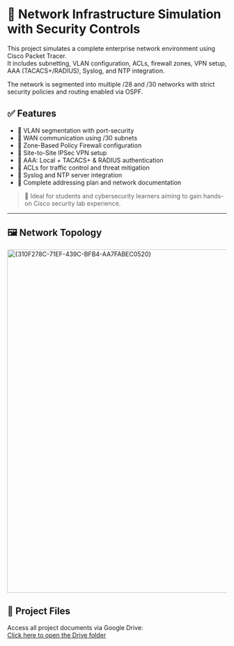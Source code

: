 # 🔐 Network Infrastructure Simulation with Security Controls

This project simulates a complete enterprise network environment using Cisco Packet Tracer.  
It includes subnetting, VLAN configuration, ACLs, firewall zones, VPN setup, AAA (TACACS+/RADIUS), Syslog, and NTP integration.  

The network is segmented into multiple /28 and /30 networks with strict security policies and routing enabled via OSPF.

## ✅ Features
- 🔹 VLAN segmentation with port-security
- 🔹 WAN communication using /30 subnets
- 🔹 Zone-Based Policy Firewall configuration
- 🔹 Site-to-Site IPSec VPN setup
- 🔹 AAA: Local + TACACS+ & RADIUS authentication
- 🔹 ACLs for traffic control and threat mitigation
- 🔹 Syslog and NTP server integration
- 🔹 Complete addressing plan and network documentation

> 📘 Ideal for students and cybersecurity learners aiming to gain hands-on Cisco security lab experience.

---

## 🖼 Network Topology

<img width="2184" height="787" alt="{310F278C-71EF-439C-BFB4-AA7FABEC0520}" src="https://github.com/user-attachments/assets/fb4c45c8-c0f2-417e-89f3-a7f96dda11d1" />

## 📂 Project Files

Access all project documents via Google Drive:  
[Click here to open the Drive folder](https://drive.google.com/drive/folders/16sz4c5FDcCtKj7iHxq1QjlQ3C56Go8UN)

